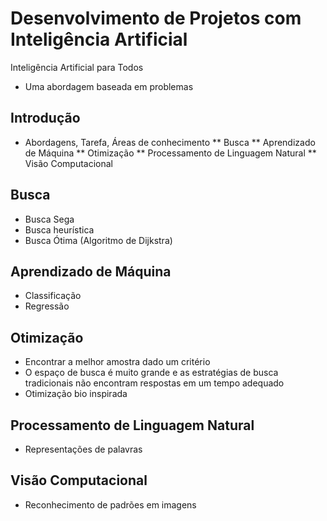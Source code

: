 # Desenvolvimento de Projetos com Inteligência Artificial

Inteligência Artificial para Todos 
- Uma abordagem baseada em problemas 

## Introdução 
* Abordagens, Tarefa, Áreas de conhecimento 
** Busca
** Aprendizado de Máquina 
** Otimização 
** Processamento de Linguagem Natural 
** Visão Computacional 

## Busca
* Busca Sega 
* Busca heurística
* Busca Ótima (Algoritmo de Dijkstra) 

## Aprendizado de Máquina 
* Classificação 
* Regressão 

## Otimização 
* Encontrar a melhor amostra dado um critério 
* O espaço de busca é muito grande e as estratégias de busca tradicionais não encontram respostas em um tempo adequado 
* Otimização bio inspirada 

## Processamento de Linguagem Natural 
* Representações de palavras 

## Visão Computacional 
* Reconhecimento de padrões em imagens 
